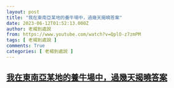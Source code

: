 ```yaml
---
layout: post
title: "我在東南亞某地的養牛場中，過幾天揭曉答案"
date: 2023-06-12T01:52:13.000Z
author: 老楊到處說
from: https://www.youtube.com/watch?v=QplO-z7zmPM
tags: [ 老楊到處說 ]
comments: True
categories: [ 老楊到處說 ]
---
```

<!--1686534733000-->
[我在東南亞某地的養牛場中，過幾天揭曉答案](https://www.youtube.com/watch?v=QplO-z7zmPM)
------

<div>

</div>
